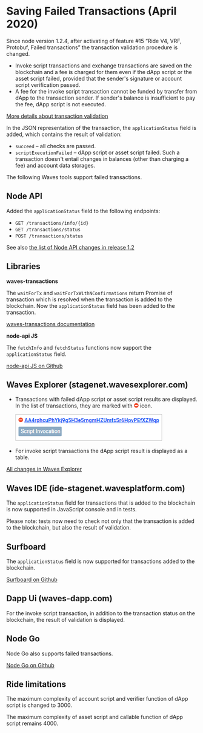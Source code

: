 # Saving Failed Transactions (April 2020)

Since node version 1.2.4, after activating of feature #15 “Ride V4, VRF, Protobuf, Failed transactions” the transaction validation procedure is changed.

* Invoke script transactions and exchange transactions are saved on the blockchain and a fee is charged for them even if the dApp script or the asset script failed, provided that the sender's signature or account script verification passed.
* A fee for the invoke script transaction cannot be funded by transfer from dApp to the transaction sender. If sender's balance is insufficient to pay the fee, dApp script is not executed.

[More details about transaction validation](/en/blockchain/transaction/transaction-validation)

In the JSON representation of the transaction, the `applicationStatus` field is added, which contains the result of validation:
* `succeed` – all checks are passed.
* `scriptExecutionFailed` – dApp script or asset script failed. Such a transaction doesn't entail changes in balances (other than charging a fee) and account data storages.

The following Waves tools support failed transactions.

## Node API

Added the `applicationStatus` field to the following endpoints:

   * `GET /transactions/info/{id}`
   * `GET /transactions/status`
   * `POST /transactions/status`

See also [the list of Node API changes in release 1.2](/en/keep-in-touch/release-notes/#обновление-node-api)

## Libraries

**waves-transactions**

The `waitForTx` and `waitForTxWithNConfirmations` return Promise of transaction which is resolved when the transaction is added to the blockchain. Now the `applicationStatus` field has been added to the transaction.

[waves-transactions documentation](https://wavesplatform.github.io/waves-transactions/)

**node-api JS**

The `fetchInfo` and `fetchStatus` functions now support the `applicationStatus` field.

[node-api JS on Github](https://github.com/wavesplatform/node-api-js/)

## Waves Explorer (stagenet.wavesexplorer.com)

* Transactions with failed dApp script or asset script results are displayed. In the list of transactions, they are marked with ![](./_assets/stop.png) icon.

   ![](./_assets/failed-transaction.png)

* For invoke script transactions the dApp script result is displayed as a table.

[All changes in Waves Explorer](/ru/keep-in-touch/release-notes/#waves-explorer)

## Waves IDE (ide-stagenet.wavesplatform.com)

The `applicationStatus` field for transactions that is added to the blockchain is now supported in JavaScript console and in tests.

Please note: tests now need to check not only that the transaction is added to the blockchain, but also the result of validation.

## Surfboard

The `applicationStatus` field is now supported for transactions added to the blockchain.

[Surfboard on Github](https://github.com/wavesplatform/surfboard)

## Dapp Ui (waves-dapp.com)

For the invoke script transaction, in addition to the transaction status on the blockchain, the result of validation is displayed.

## Node Go

Node Go also supports failed transactions.

[Node Go on Github](https://github.com/wavesplatform/gowaves/)

## Ride limitations

The maximum complexity of account script and verifier function of dApp script is changed to 3000.

The maximum complexity of asset script and callable function of dApp script remains 4000.


